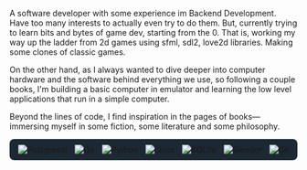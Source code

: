 
A software developer with some experience im Backend Development. Have too many interests to actually even try to do them. But, currently trying to learn bits and bytes of game dev, starting from the 0. That is, working my way up the ladder from 2d games using sfml, sdl2, love2d libraries. Making some clones of classic games.

On the other hand, as I always wanted to dive deeper into computer hardware and the software behind everything we use, so following a couple books, I'm building a basic computer in emulator and learning the low level applications that run in a simple computer.

Beyond the lines of code, I find inspiration in the pages of books—immersing myself in some fiction, some literature and some philosophy.



 <div style="display: flex; align-items: center; justify-content: center; gap: 13px; background-color: #1c2833 ; padding: 10px; border-radius: 8px;">
    <img src="https://img.shields.io/badge/postgresql-4169e1?style=for-the-badge&logo=postgresql&logoColor=white" alt="Postgresql">
    <img src="https://img.shields.io/badge/Go-00ADD8?logo=Go&logoColor=white&style=for-the-badge" alt="Go">
    <img src="https://img.shields.io/badge/python-3670A0?style=for-the-badge&logo=python&logoColor=ffdd54" alt="Python">
    <img src="https://img.shields.io/badge/Linux-FCC624?style=for-the-badge&logo=linux&logoColor=black" alt="Linux">
    <img src="https://img.shields.io/badge/sqlite-%2307405e.svg?style=for-the-badge&logo=sqlite&logoColor=white" alt="SQLite">
    <img src="https://img.shields.io/badge/blender-%23F5792A.svg?style=for-the-badge&logo=blender&logoColor=white" alt="Blender">
    <img src="https://img.shields.io/badge/git-%23F05033.svg?style=for-the-badge&logo=git&logoColor=white" alt="Git">
</div>

